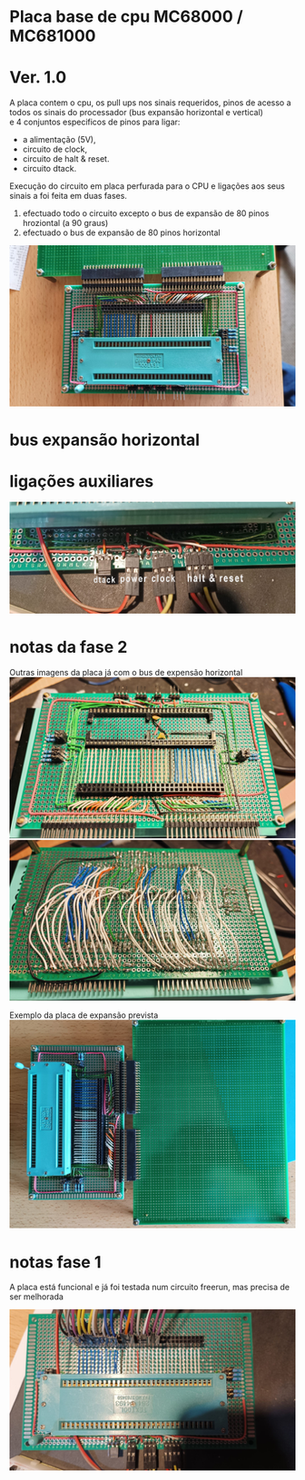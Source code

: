 # Placa base de cpu MC68000 / MC681000
# Ver. 1.0

A placa contem o cpu, os pull ups nos sinais requeridos, pinos de acesso a todos os sinais do processador (bus expansão horizontal e vertical)  
e 4 conjuntos especificos de pinos para ligar:  
- a alimentação (5V), 
- circuito de clock, 
- circuito de halt & reset. 
- circuito dtack.

Execução do circuito em placa perfurada para o CPU e ligações aos seus sinais a foi feita em duas fases.  
  
1) efectuado todo o circuito excepto o bus de expansão de 80 pinos hroziontal (a 90 graus)
2) efectuado o bus de expansão de 80 pinos horizontal
  
![alt text](https://github.com/inaciose/68000x/blob/main/explorations/boards/cpu_board/68kcpu_board_full_top_view_with_zif1.jpeg?raw=true)  
  

# bus expansão horizontal
  
# ligações auxiliares
![alt text](https://github.com/inaciose/68000x/blob/main/explorations/boards/cpu_board/68kcpu_board_basic_connectors1.jpeg?raw=true)  
  
  
# notas da fase 2
Outras imagens da placa já com o bus de expensão horizontal
![alt text](https://github.com/inaciose/68000x/blob/main/explorations/boards/cpu_board/68kcpu_board_full_top_view1.jpeg?raw=true)  
![alt text](https://github.com/inaciose/68000x/blob/main/explorations/boards/cpu_board/68kcpu_board_full_bottom_view1.jpeg?raw=true)  

Exemplo da placa de expansão prevista  
![alt text](https://github.com/inaciose/68000x/blob/main/explorations/boards/cpu_board/68kcpu_board_full_top_view_with_expansion1.jpeg?raw=true)  

# notas fase 1
A placa está funcional e já foi testada num circuito freerun, mas precisa de ser melhorada  
  
![alt text](https://github.com/inaciose/68000x/blob/main/explorations/boards/cpu_board/68kcpu_board_top_view_with_zif1.jpeg?raw=true)  
